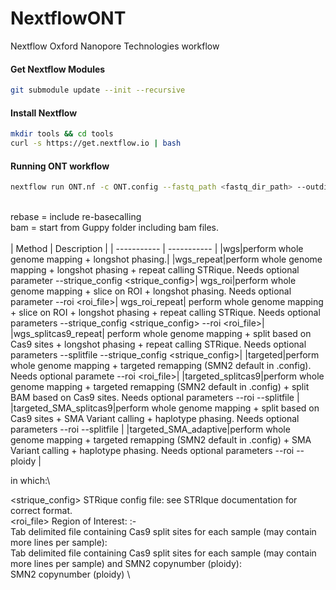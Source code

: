 # NextflowONT
Nextflow Oxford Nanopore Technologies workflow

#### Get Nextflow Modules
```bash
git submodule update --init --recursive
```

#### Install Nextflow
```bash
mkdir tools && cd tools
curl -s https://get.nextflow.io | bash
```

#### Running ONT workflow
```bash
nextflow run ONT.nf -c ONT.config --fastq_path <fastq_dir_path> --outdir <output_dir_path> --start <bam|rebase> --method <method> --email <email> [-profile slurm|mac]
```
\
rebase = include re-basecalling\
bam = start from Guppy folder including bam files.\
\
<method>
| Method | Description |
| ----------- | ----------- |
|wgs|perform whole genome mapping + longshot phasing.|
|wgs_repeat|perform whole genome mapping + longshot phasing + repeat calling STRique. Needs optional parameter --strique_config <strique_config>|
wgs_roi|perform whole genome mapping + slice on ROI + longshot phasing.  Needs optional parameter --roi <roi_file>|
wgs_roi_repeat|	perform whole genome mapping + slice on ROI + longshot phasing + repeat calling STRique. Needs optional parameters --strique_config <strique_config> --roi <roi_file>|
|wgs_splitcas9_repeat|	perform whole genome mapping + split based on Cas9 sites + longshot phasing + repeat calling STRique. Needs optional parameters --splitfile <splitfile> --strique_config <strique_config>|
|targeted|perform whole genome mapping + targeted remapping (SMN2 default in .config). Needs optional paramete --roi <roi_file>|
|targeted_splitcas9|perform whole genome mapping + targeted remapping (SMN2 default in .config) + split BAM based on Cas9 sites. Needs optional parameters --roi <roi file> --splitfile <splitfile>|
|targeted_SMA_splitcas9|perform whole genome mapping + split based on Cas9 sites +  SMA Variant calling + haplotype phasing. Needs optional parameters --roi <roi> --splitfile <splitfileSMA>|
|targeted_SMA_adaptive|perform whole genome mapping + targeted remapping (SMN2 default in .config) +  SMA Variant calling + haplotype phasing. Needs optional parameters --roi <roi> --ploidy <SMN2 copy number>|

in which:\

<strique_config>	STRique config file: see STRIque documentation for correct format.\
<roi_file>		Region of Interest:  <chromosome>:<from>-<to>\
<splitfile>		Tab delimited file containing Cas9 split sites for each sample (may contain more lines per sample): <SampleID> <chromsome> <position1> <postion2>\
<splitfileSMA>		Tab delimited file containing Cas9 split sites for each sample (may contain more lines per sample) and SMN2 copynumber (ploidy): <SampleID> <chromsome> <position1> <postion2> <ploidy>\
<SMN2 copy number>	SMN2 copynumber (ploidy) <int>\

